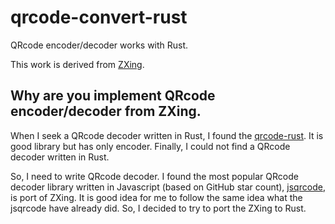 # qrcode-convert-rust

QRcode encoder/decoder works with Rust.

This work is derived from [ZXing](https://github.com/zxing/zxing).

## Why are you implement QRcode encoder/decoder from ZXing.

When I seek a QRcode decoder written in Rust, I found the [qrcode-rust](https://github.com/kennytm/qrcode-rust). It is good library  but has only encoder. Finally, I could not find a QRcode decoder written in Rust. 

So, I need to write QRcode decoder. I found the most popular QRcode decoder library written in Javascript (based on GitHub star count),  [jsqrcode](https://github.com/LazarSoft/jsqrcode), is port of ZXing. It is good idea for me to follow the same idea what the jsqrcode have already did. So, I decided to try to port the ZXing to Rust. 
